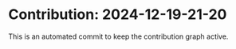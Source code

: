 # Contribution: 2024-12-19-21-20
This is an automated commit to keep the contribution graph active.
